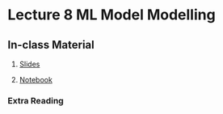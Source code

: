 # Lecture 8 ML Model Modelling

## In-class Material

1. [Slides](../slides/w8.pdf)

2. [Notebook](https://github.com/rz0718/BT5153_2025/tree/main/codes/lab_lecture08)

### Extra Reading

